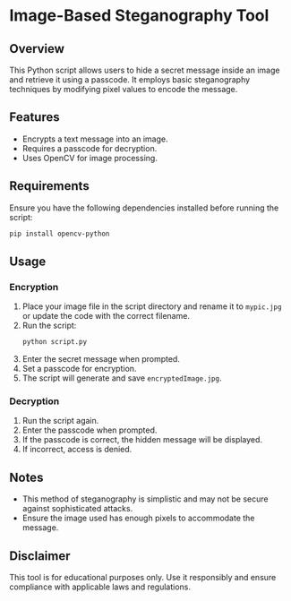 # Image-Based Steganography Tool

## Overview
This Python script allows users to hide a secret message inside an image and retrieve it using a passcode. It employs basic steganography techniques by modifying pixel values to encode the message.

## Features
- Encrypts a text message into an image.
- Requires a passcode for decryption.
- Uses OpenCV for image processing.

## Requirements
Ensure you have the following dependencies installed before running the script:

```bash
pip install opencv-python
```

## Usage

### Encryption
1. Place your image file in the script directory and rename it to `mypic.jpg` or update the code with the correct filename.
2. Run the script:
   ```bash
   python script.py
   ```
3. Enter the secret message when prompted.
4. Set a passcode for encryption.
5. The script will generate and save `encryptedImage.jpg`.

### Decryption
1. Run the script again.
2. Enter the passcode when prompted.
3. If the passcode is correct, the hidden message will be displayed.
4. If incorrect, access is denied.

## Notes
- This method of steganography is simplistic and may not be secure against sophisticated attacks.
- Ensure the image used has enough pixels to accommodate the message.

## Disclaimer
This tool is for educational purposes only. Use it responsibly and ensure compliance with applicable laws and regulations.

